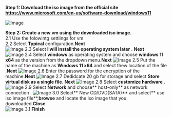 **Step 1: Download the iso image from the official site https://www.microsoft.com/en-us/software-download/windows11**

![Image](https://github.com/user-attachments/assets/f52ce97a-304a-49eb-9b3e-9329538f53ad)

**Step 2: Create a new vm using the downloaded iso image.<br>** 
      2.1 Use the folowintg settiings for vm  
      2.2 Select **Typical** configuration.**Next**      
![Image](https://github.com/user-attachments/assets/2bce82e5-dcf9-424a-8164-2bb01009eb9f)
      2.3 Select **I will install the operating system later** . **Next**  
![Image](https://github.com/user-attachments/assets/a861ced5-f232-4873-b5b0-20afbb65c1bf)
      2.4 Select **windows** as operating system and choose **windows 11 x64**  as the version from the dropdown menu.**Next**
![Image](https://github.com/user-attachments/assets/09f03077-511d-408b-910b-cc5878b66f50)
      2.5 Put the name of the machine as **Windows 11 x64** and select thew location of the file .**Next**
![Image](https://github.com/user-attachments/assets/d908ac7d-54c8-4b11-ae97-49cf7c25c277)
      2.6 Enter the password for the encryption of the machine.**Next**
![Image](https://github.com/user-attachments/assets/5e6272c9-0f71-4567-876e-fd6694079c97)
      2.7 Dedidcate 20 gb for storage and select **Store virtual disk as a single file**. **Next**
![Image](https://github.com/user-attachments/assets/0ed789bc-dbf7-441e-9fb7-618cfbb420fc)
      2.8 Select **customize hardware** .
![Image](https://github.com/user-attachments/assets/31856487-a064-4a36-a8d5-2c65e6bfd38e)
      2.9 Select **Network** and choose** host-only** as network connection .
![Image](https://github.com/user-attachments/assets/997cdacb-e6c4-46a2-ac26-71e0b5aa453c)
      3.0 Select** New CD/DVD(SATA)** and select** use iso image file**,**browse** and locate the iso image that you downloaded.**Close**      
![Image](https://github.com/user-attachments/assets/f9f67962-c8c4-4feb-a36e-712c24bbd6e8)
      3.1 **Finish**





      
      

      


      
      
      
